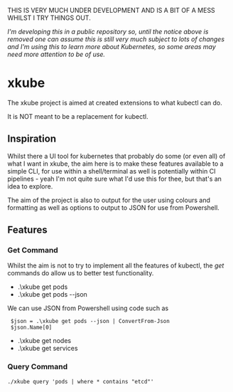 THIS IS VERY MUCH UNDER DEVELOPMENT AND IS A BIT OF A MESS WHILST I TRY THINGS OUT.

_I'm developing this in a public repository so, until the notice above is removed one can assume this is still very much subject to lots of changes and I'm using this to learn more about Kubernetes, so some areas may need more attention to be of use._

# xkube

The xkube project is aimed at created extensions to what kubectl can do. 

It is NOT meant to be a replacement for kubectl.

## Inspiration

Whilst there a UI tool for kubernetes that probably do some (or even all) of what I want in xkube, the aim here is to make these features available to a simple CLI, for use within a shell/terminal as well is potentially within CI pipelines - yeah I'm not quite sure what I'd use this for thee, but that's an idea to explore.

The aim of the project is also to output for the user using colours and formatting as well as options to output to JSON for use from Powershell.

## Features

### Get Command

Whilst the aim is not to try to implement all the features of kubectl, the _get_ commands do allow us to better test functionality.

* .\xkube get pods
* .\xkube get pods --json

We can use JSON from Powershell using code such as 

```
 $json = .\xkube get pods --json | ConvertFrom-Json
 $json.Name[0]
 ```

* .\xkube get nodes
* .\xkube get services

### Query Command

```
./xkube query 'pods | where * contains "etcd"'
```


